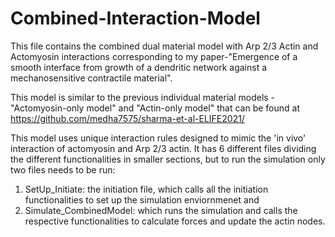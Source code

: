 # Combined-Interaction-Model
This file contains the combined dual material model with Arp 2/3 Actin and Actomyosin interactions corresponding 
to my paper-"Emergence of a smooth interface from growth of a dendritic network against a mechanosensitive contractile material".

This model is similar to the previous individual material models -"Actomyosin-only model" and "Actin-only model" that can be found at https://github.com/medha7575/sharma-et-al-ELIFE2021/

This model uses unique interaction rules designed to mimic the 'in vivo' interaction of actomyosin and Arp 2/3 actin. 
It has 6 different files dividing the different functionalities in smaller sections, but to run the simulation only two files needs to be run: 
1. SetUp_Initiate: the initiation file, which calls all the initiation functionalities to set up the simulation enviornmenet and
2. Simulate_CombinedModel: which runs the simulation and calls the respective functionalities to calculate forces and update the actin nodes.

